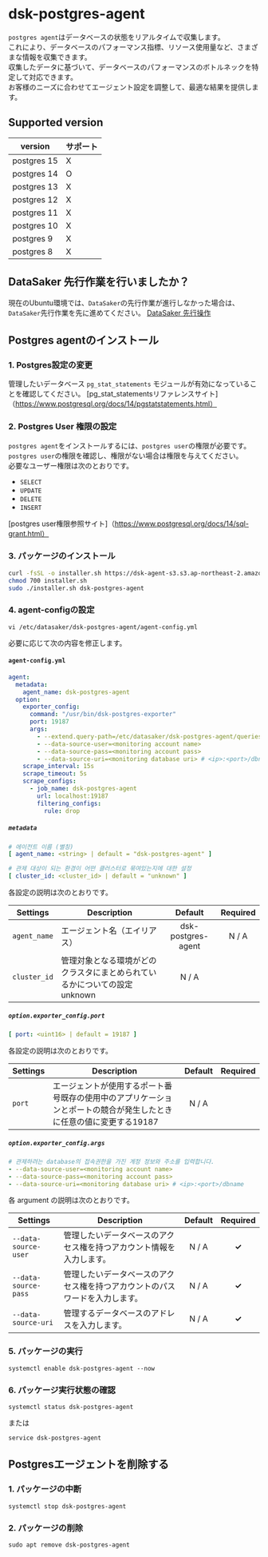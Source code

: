 # dsk-postgres-agent

`postgres agent`はデータベースの状態をリアルタイムで収集します。\
これにより、データベースのパフォーマンス指標、リソース使用量など、さまざまな情報を収集できます。\
収集したデータに基づいて、データベースのパフォーマンスのボトルネックを特定して対応できます。\
お客様のニーズに合わせてエージェント設定を調整して、最適な結果を提供します。

## Supported version

| version |サポート|
| ----------- | ------- |
| postgres 15 | X |
| postgres 14 | O |
| postgres 13 | X |
| postgres 12 | X |
| postgres 11 | X |
| postgres 10 | X |
| postgres 9 | X |
| postgres 8 | X |

## DataSaker 先行作業を行いましたか？

現在のUbuntu環境では、`DataSaker`の先行作業が進行しなかった場合は、`DataSaker`先行作業を先に進めてください。 [DataSaker 先行操作]($%7BPREPARATION\_MANUAL\_KR%7D/)

## Postgres agentのインストール

### 1. Postgres設定の変更

管理したいデータベース `pg_stat_statements` モジュールが有効になっていることを確認してください。
[pg\_stat\_statementsリファレンスサイト]（https://www.postgresql.org/docs/14/pgstatstatements.html）

### 2. Postgres User 権限の設定

`postgres agent`をインストールするには、`postgres user`の権限が必要です。\
`postgres user`の権限を確認し、権限がない場合は権限を与えてください。\
必要なユーザー権限は次のとおりです。

* `SELECT`
* `UPDATE`
* `DELETE`
* `INSERT`

[postgres user権限参照サイト]（https://www.postgresql.org/docs/14/sql-grant.html）

### 3. パッケージのインストール
```bash
curl -fsSL -o installer.sh https://dsk-agent-s3.s3.ap-northeast-2.amazonaws.com/dsk-agent-s3/public/install.sh
chmod 700 installer.sh
sudo ./installer.sh dsk-postgres-agent
```
### 4. agent-configの設定
```shell
vi /etc/datasaker/dsk-postgres-agent/agent-config.yml
```
必要に応じて次の内容を修正します。

#### `agent-config.yml`
```yaml
agent:
  metadata:
    agent_name: dsk-postgres-agent
  option:
    exporter_config:
      command: "/usr/bin/dsk-postgres-exporter"
      port: 19187
      args:
        - --extend.query-path=/etc/datasaker/dsk-postgres-agent/queries.yaml
        - --data-source-user=<monitoring account name>
        - --data-source-pass=<monitoring account pass>
        - --data-source-uri=<monitoring database uri> # <ip>:<port>/dbname
    scrape_interval: 15s
    scrape_timeout: 5s
    scrape_configs:
      - job_name: dsk-postgres-agent
        url: localhost:19187
        filtering_configs:
          rule: drop
```
##### `metadata`
```yaml
# 에이전트 이름 (별칭)
[ agent_name: <string> | default = "dsk-postgres-agent" ]

# 관제 대상이 되는 환경이 어떤 클러스터로 묶여있는지에 대한 설정
[ cluster_id: <cluster_id> | default = "unknown" ]
```
各設定の説明は次のとおりです。

| **Settings** | **Description** | **Default** | **Required** |
| -------------------------- | ---------------------------------------------------------------------------------------------------- | :-----------: | :------------: |
| `agent_name` |エージェント名（エイリアス）| dsk-postgres-agent | N / A |
| `cluster_id` |管理対象となる環境がどのクラスタにまとめられているかについての設定unknown | N / A |

##### `option.exporter_config.port`
```yaml
[ port: <uint16> | default = 19187 ]
```
各設定の説明は次のとおりです。

| **Settings** | **Description** | **Default** | **Required** |
| ------------ | ---------------------------------------------------------------------------------------------------- | :-----------: | :------------: |
| `port` |エージェントが使用するポート番号既存の使用中のアプリケーションとポートの競合が発生したときに任意の値に変更する19187 | N / A |

##### `option.exporter_config.args`
```yaml
# 관제하려는 database의 접속권한을 가진 계정 정보와 주소를 입력합니다.
- --data-source-user=<monitoring account name>
- --data-source-pass=<monitoring account pass>
- --data-source-uri=<monitoring database uri> # <ip>:<port>/dbname
```
各 argument の説明は次のとおりです。

| **Settings** | **Description** | **Default** | **Required** |
| ------------ | ---------------------------------------------------------------------------------------------------- | :-----------: | :------------: |
| `--data-source-user` |管理したいデータベースのアクセス権を持つアカウント情報を入力します。 | N / A | **✓** |
| `--data-source-pass` |管理したいデータベースのアクセス権を持つアカウントのパスワードを入力します。 | N / A | **✓** |
| `--data-source-uri` |管理するデータベースのアドレスを入力します。 | N / A | **✓** |

### 5. パッケージの実行
```shell
systemctl enable dsk-postgres-agent --now
```
### 6. パッケージ実行状態の確認
```shell
systemctl status dsk-postgres-agent
```
または
```shell
service dsk-postgres-agent
```
## Postgresエージェントを削除する

### 1. パッケージの中断
```shell
systemctl stop dsk-postgres-agent
```
### 2. パッケージの削除
```shell
sudo apt remove dsk-postgres-agent
```
